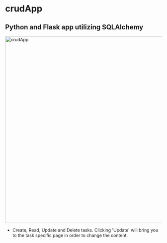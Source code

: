 # crudApp
<h2>Python and Flask app utilizing SQLAlchemy</h2>
<img width="600" height="auto" alt="crudApp" src="https://user-images.githubusercontent.com/67658785/171664507-176fb806-abc5-4728-aeb0-d88577775048.png">
<ul>
  <li>Create, Read, Update and Delete tasks. Clicking 'Update' will bring you to the task specific page in order to change the content.</li>
</ul>
